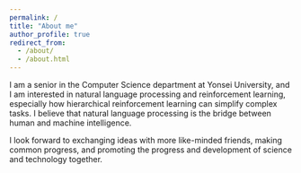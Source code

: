 ```yaml
---
permalink: /
title: "About me"
author_profile: true
redirect_from: 
  - /about/
  - /about.html
---
```


I am a senior in the Computer Science department at Yonsei University, and I am interested in natural language processing and reinforcement learning, especially how hierarchical reinforcement learning can simplify complex tasks. I believe that natural language processing is the bridge between human and machine intelligence.

I look forward to exchanging ideas with more like-minded friends, making common progress, and promoting the progress and development of science and technology together.